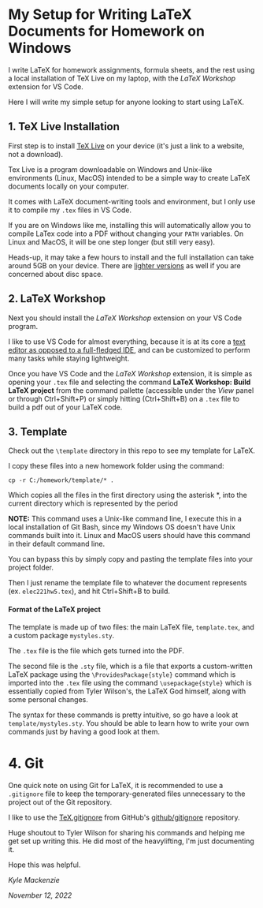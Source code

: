 # My Setup for Writing LaTeX Documents for Homework on Windows

I write LaTeX for homework assignments, formula sheets, and the rest using a local installation of TeX Live on my laptop, with the _LaTeX Workshop_ extension for VS Code.

Here I will write my simple setup for anyone looking to start using LaTeX.

## 1. TeX Live Installation

First step is to install [TeX Live](https://www.tug.org/texlive/) on your device (it's just a link to a website, not a download).

Tex Live is a program downloadable on Windows and Unix-like environments (Linux, MacOS) intended to be a simple way to create LaTeX documents locally on your computer.

It comes with LaTeX document-writing tools and environment, but I only use it to compile my `.tex` files in VS Code.

If you are on Windows like me, installing this will automatically allow you to compile LaTex code into a PDF without changing your `PATH` variables. On Linux and MacOS, it will be one step longer (but still very easy).

Heads-up, it may take a few hours to install and the full installation can take around 5GB on your device. There are [lighter versions](https://tex.stackexchange.com/questions/302676/how-large-is-the-full-install-of-texlive) as well if you are concerned about disc space.

## 2. LaTeX Workshop

Next you should install the _LaTeX Workshop_ extension on your VS Code program.

I like to use VS Code for almost everything, because it is at its core a [text editor as opposed to a full-fledged IDE](https://www.reddit.com/r/learnprogramming/comments/8giupf/text_editor_vs_ide/), and can be customized to perform many tasks while staying lightweight.

Once you have VS Code and the _LaTeX Workshop_ extension, it is simple as opening your `.tex` file and selecting the command **LaTeX Workshop: Build LaTeX project** from the command pallette (accessible under the _View_ panel or through Ctrl+Shift+P) or simply hitting (Ctrl+Shift+B) on a `.tex` file to build a pdf out of your LaTeX code.

## 3. Template

Check out the `\template` directory in this repo to see my template for LaTeX.

I copy these files into a new homework folder using the command:

`cp -r C:/homework/template/* .`

Which copies all the files in the first directory using the asterisk \*, into the current directory which is represented by the period

**NOTE:** This command uses a Unix-like command line, I execute this in a local installation of Git Bash, since my Windows OS doesn't have Unix commands built into it. Linux and MacOS users should have this command in their default command line.

You can bypass this by simply copy and pasting the template files into your project folder.

Then I just rename the template file to whatever the document represents (ex. `elec221hw5.tex`), and hit Ctrl+Shift+B to build.

#### Format of the LaTeX project

The template is made up of two files: the main LaTeX file, `template.tex`, and a custom package `mystyles.sty`.

The `.tex` file is the file which gets turned into the PDF.

The second file is the `.sty` file, which is a file that exports a custom-written LaTeX package using the `\ProvidesPackage{style}` command which is imported into the `.tex` file using the command `\usepackage{style}` which is essentially copied from Tyler Wilson's, the LaTeX God himself, along with some personal changes.

The syntax for these commands is pretty intuitive, so go have a look at `template/mystyles.sty`. You should be able to learn how to write your own commands just by having a good look at them.

# 4. Git

One quick note on using Git for LaTeX, it is recommended to use a `.gitignore` file to keep the temporary-generated files unnecessary to the project out of the Git repository.

I like to use the [TeX.gitignore](https://github.com/github/gitignore/blob/main/TeX.gitignore) from GitHub's [github/gitignore](https://github.com/github/gitignore) repository.

Huge shoutout to Tyler Wilson for sharing his commands and helping me get set up writing this. He did most of the heavylifting, I'm just documenting it.

Hope this was helpful.

_Kyle Mackenzie_

_November 12, 2022_
